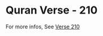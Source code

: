 # Quran Verse - 210 

For more infos, See [Verse 210](https://www.quranbookk.com/quran/search?q=210)